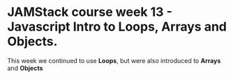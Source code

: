 # JAMStack course week 13 - Javascript Intro to Loops, Arrays and Objects.

This week we continued to use **Loops**, but were also introduced to **Arrays** and **Objects**
